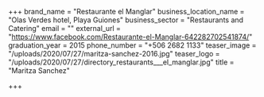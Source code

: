 +++
brand_name = "Restaurante el Manglar"
business_location_name = "Olas Verdes hotel, Playa Guiones"
business_sector = "Restaurants and Catering"
email = ""
external_url = "https://www.facebook.com/Restaurante-el-Manglar-642282702541874/"
graduation_year = 2015
phone_number = "+506 2682 1133"
teaser_image = "/uploads/2020/07/27/maritza-sanchez-2016.jpg"
teaser_logo = "/uploads/2020/07/27/directory_restaurants___el_manglar.jpg"
title = "Maritza Sanchez"

+++
